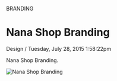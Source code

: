 <p class="type">BRANDING</p>

# Nana Shop Branding

<p class="meta">Design  /  Tuesday, July 28, 2015 1:58:22pm</p>

Nana Shop Branding.

![Nana Shop Branding](https://farooq-agent.web.app/assets/images/works/large/nana-shop-branding.jpg)
